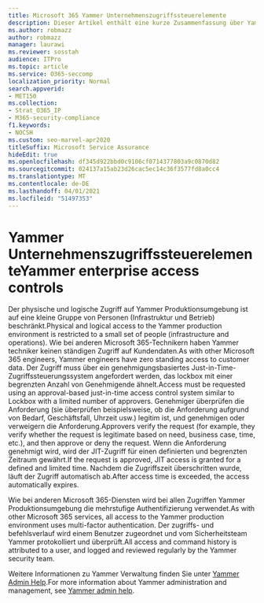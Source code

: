 ```yaml
---
title: Microsoft 365 Yammer Unternehmenszugriffssteuerelemente
description: Dieser Artikel enthält eine kurze Zusammenfassung über Yammer Enterprise Access Controls in der Produktionsumgebung.
ms.author: robmazz
author: robmazz
manager: laurawi
ms.reviewer: sosstah
audience: ITPro
ms.topic: article
ms.service: O365-seccomp
localization_priority: Normal
search.appverid:
- MET150
ms.collection:
- Strat_O365_IP
- M365-security-compliance
f1.keywords:
- NOCSH
ms.custom: seo-marvel-apr2020
titleSuffix: Microsoft Service Assurance
hideEdit: true
ms.openlocfilehash: df345d922bbd0c9106cf0714377803a9c0870d82
ms.sourcegitcommit: 024137a15ab23d26cac5ec14c36f3577fd8a0cc4
ms.translationtype: MT
ms.contentlocale: de-DE
ms.lasthandoff: 04/01/2021
ms.locfileid: "51497353"
---
```

# <a name="yammer-enterprise-access-controls"></a><span data-ttu-id="efdfb-103">Yammer Unternehmenszugriffssteuerelemente</span><span class="sxs-lookup"><span data-stu-id="efdfb-103">Yammer enterprise access controls</span></span> 

<span data-ttu-id="efdfb-104">Der physische und logische Zugriff auf Yammer Produktionsumgebung ist auf eine kleine Gruppe von Personen (Infrastruktur und Betrieb) beschränkt.</span><span class="sxs-lookup"><span data-stu-id="efdfb-104">Physical and logical access to the Yammer production environment is restricted to a small set of people (infrastructure and operations).</span></span> <span data-ttu-id="efdfb-105">Wie bei anderen Microsoft 365-Technikern haben Yammer techniker keinen ständigen Zugriff auf Kundendaten.</span><span class="sxs-lookup"><span data-stu-id="efdfb-105">As with other Microsoft 365 engineers, Yammer engineers have zero standing access to customer data.</span></span> <span data-ttu-id="efdfb-106">Der Zugriff muss über ein genehmigungsbasiertes Just-in-Time-Zugriffssteuerungssystem angefordert werden, das lockbox mit einer begrenzten Anzahl von Genehmigende ähnelt.</span><span class="sxs-lookup"><span data-stu-id="efdfb-106">Access must be requested using an approval-based just-in-time access control system similar to Lockbox with a limited number of approvers.</span></span> <span data-ttu-id="efdfb-107">Genehmiger überprüfen die Anforderung (sie überprüfen beispielsweise, ob die Anforderung aufgrund von Bedarf, Geschäftsfall, Uhrzeit usw.) legitim ist, und genehmigen oder verweigern die Anforderung.</span><span class="sxs-lookup"><span data-stu-id="efdfb-107">Approvers verify the request (for example, they verify whether the request is legitimate based on need, business case, time, etc.), and then approve or deny the request.</span></span> <span data-ttu-id="efdfb-108">Wenn die Anforderung genehmigt wird, wird der JIT-Zugriff für einen definierten und begrenzten Zeitraum gewährt.</span><span class="sxs-lookup"><span data-stu-id="efdfb-108">If the request is approved, JIT access is granted for a defined and limited time.</span></span> <span data-ttu-id="efdfb-109">Nachdem die Zugriffszeit überschritten wurde, läuft der Zugriff automatisch ab.</span><span class="sxs-lookup"><span data-stu-id="efdfb-109">After access time is exceeded, the access automatically expires.</span></span>

<span data-ttu-id="efdfb-110">Wie bei anderen Microsoft 365-Diensten wird bei allen Zugriffen Yammer Produktionsumgebung die mehrstufige Authentifizierung verwendet.</span><span class="sxs-lookup"><span data-stu-id="efdfb-110">As with other Microsoft 365 services, all access to the Yammer production environment uses multi-factor authentication.</span></span> <span data-ttu-id="efdfb-111">Der zugriffs- und befehlsverlauf wird einem Benutzer zugeordnet und vom Sicherheitsteam Yammer protokolliert und überprüft.</span><span class="sxs-lookup"><span data-stu-id="efdfb-111">All access and command history is attributed to a user, and logged and reviewed regularly by the Yammer security team.</span></span>

<span data-ttu-id="efdfb-112">Weitere Informationen zu Yammer Verwaltung finden Sie unter [Yammer Admin Help](/yammer/yammer-landing-page).</span><span class="sxs-lookup"><span data-stu-id="efdfb-112">For more information about Yammer administration and management, see [Yammer admin help](/yammer/yammer-landing-page).</span></span>